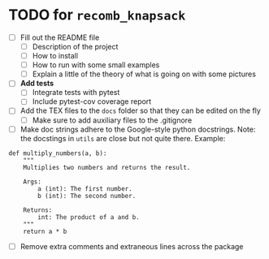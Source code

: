 # TODO for `recomb_knapsack`


- [ ] Fill out the README file
    - [ ] Description of the project
    - [ ] How to install
    - [ ] How to run with some small examples
    - [ ] Explain a little of the theory of what is going on with some pictures

- [ ] **Add tests**
    - [ ] Integrate tests with pytest
    - [ ] Include pytest-cov coverage report

- [ ] Add the TEX files to the `docs` folder so that they can be edited on the fly
    - [ ] Make sure to add auxiliary files to the .gitignore

- [ ] Make doc strings adhere to the Google-style python docstrings. Note:
    the docstings in `utils` are close but not quite there. Example:

```
def multiply_numbers(a, b):
    """
    Multiplies two numbers and returns the result.

    Args:
        a (int): The first number.
        b (int): The second number.

    Returns:
        int: The product of a and b.
    """
    return a * b
```

- [ ] Remove extra comments and extraneous lines across the package